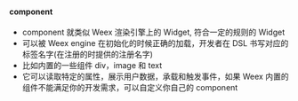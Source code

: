 #### component
- component 就类似 Weex 渲染引擎上的 Widget, 符合一定的规则的 Widget
- 可以被 Weex engine 在初始化的时候正确的加载，开发者在 DSL 书写对应的标签名字(在注册的时提供的注册名字)
- 比如内置的一些组件 div，image 和 text
- 它可以读取特定的属性，展示用户数据，承载和触发事件，如果 Weex 内置的组件不能满足你的开发需求，可以自定义你自己的 component


